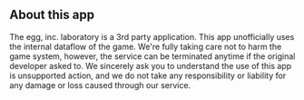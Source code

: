 ## About this app

The egg, inc. laboratory is a 3rd party application.
This app unofficially uses the internal dataflow of the game.
We're fully taking care not to harm the game system,
however, the service can be terminated anytime if the original developer asked to.
We sincerely ask you to understand the use of this app is unsupported action,
and we do not take any responsibility or liability for any damage or loss caused through our service.

